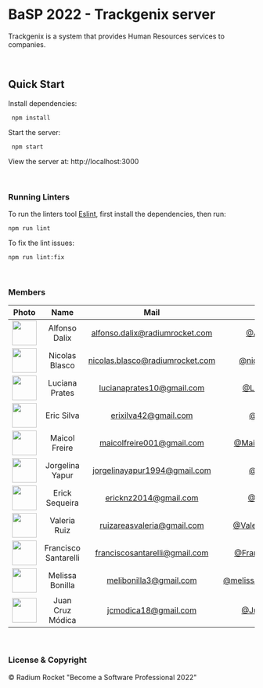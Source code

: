 # BaSP 2022 - Trackgenix server

Trackgenix is a system that provides Human Resources services to companies.

<br>

## Quick Start

Install dependencies:

```console
 npm install
```

Start the server:

```console
 npm start
```

 View the server at: http://localhost:3000

<br>

 ### Running Linters

To run the linters tool [Eslint](https://eslint.org/), first install the dependencies, then run:

```console
npm run lint
```

To fix the lint issues:

```console
npm run lint:fix
```

<br>

### Members
|Photo | Name  | Mail | Github
| :-----: | :-----: | :-----: | :-----: |
<img src="https://avatars.githubusercontent.com/u/50084031?v=4" height="50" width="50">| Alfonso Dalix | alfonso.dalix@radiumrocket.com | [@Alfondalix](https://github.com/silveriac)
<img src="https://avatars.githubusercontent.com/u/90566262?v=4" height="50" width="50">| Nicolas Blasco | nicolas.blasco@radiumrocket.com | [@nicolasblasco](https://github.com/silveriac)
<img src="https://avatars.githubusercontent.com/u/54073006?v=4" height="50" width="50">| Luciana Prates | lucianaprates10@gmail.com | [@LucianaPrat](https://github.com/LucianaPrat)
<img src="https://avatars.githubusercontent.com/u/85782460?v=4" height="50" width="50">| Eric Silva | erixilva42@gmail.com | [@silveriac](https://github.com/silveriac)
<img src="https://avatars.githubusercontent.com/u/111021258?v=4" height="50" width="50">| Maicol Freire | maicolfreire001@gmail.com | [@MaicolFreire001](https://github.com/silveriac)
<img src="https://avatars.githubusercontent.com/u/109431369?s=400&u=8631e5704e3d2d5c60730994489f03d4689598a6&v=4" height="50" width="50">| Jorgelina Yapur | jorgelinayapur1994@gmail.com | [@joryapur](https://github.com/silveriac)
<img src="https://avatars.githubusercontent.com/u/111031613?v=4" height="50" width="50">| Erick Sequeira | ericknz2014@gmail.com | [@Ericks19](https://github.com/silveriac)
<img src="https://avatars.githubusercontent.com/u/111010979?v=4" height="50" width="50">| Valeria Ruiz | ruizareasvaleria@gmail.com | [@ValeriaRuizAreas](https://github.com/silveriac)
<img src="https://avatars.githubusercontent.com/u/62116634?v=4" height="50" width="50">| Francisco Santarelli | franciscosantarelli@gmail.com | [@FranciscoSantar](https://github.com/silveriac)
<img src="https://avatars.githubusercontent.com/u/68981016?v=4" height="50" width="50">| Melissa Bonilla | melibonilla3@gmail.com | [@melissabonillasellanes](https://github.com/silveriac)
<img src="https://avatars.githubusercontent.com/u/99807309?v=4" height="50" width="50">| Juan Cruz Módica | jcmodica18@gmail.com | [@JuanModica](https://github.com/silveriac)



<br>

### License & Copyright

© Radium Rocket "Become a Software Professional 2022"